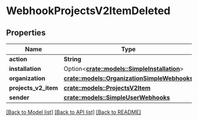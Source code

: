 # WebhookProjectsV2ItemDeleted

## Properties

Name | Type | Description | Notes
------------ | ------------- | ------------- | -------------
**action** | **String** |  | 
**installation** | Option<[**crate::models::SimpleInstallation**](simple-installation.md)> |  | [optional]
**organization** | [**crate::models::OrganizationSimpleWebhooks**](organization-simple-webhooks.md) |  | 
**projects_v2_item** | [**crate::models::ProjectsV2Item**](projects-v2-item.md) |  | 
**sender** | [**crate::models::SimpleUserWebhooks**](simple-user-webhooks.md) |  | 

[[Back to Model list]](../README.md#documentation-for-models) [[Back to API list]](../README.md#documentation-for-api-endpoints) [[Back to README]](../README.md)



